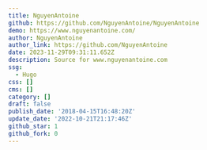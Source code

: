 ```yaml
---
title: NguyenAntoine
github: https://github.com/NguyenAntoine/NguyenAntoine
demo: https://www.nguyenantoine.com/
author: NguyenAntoine
author_link: https://github.com/NguyenAntoine
date: 2023-11-29T09:31:11.652Z
description: Source for www.nguyenantoine.com
ssg:
  - Hugo
css: []
cms: []
category: []
draft: false
publish_date: '2018-04-15T16:48:20Z'
update_date: '2022-10-21T21:17:46Z'
github_star: 1
github_fork: 0
---
```

